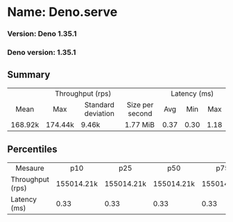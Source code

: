 # Name: Deno.serve 
  
  ### Version: Deno 1.35.1
  ### Deno version: 1.35.1

## Summary
<table>
<tr>
    <td align="center" colspan="4">Throughput (rps)</td>
    <td align="center" colspan="3">Latency (ms)</td>
</tr>
<tr>
    <td align="center">Mean</td>
    <td align="center">Max</td>
    <td align="center">Standard deviation</td>
    <td align="center">Size per second</td>
    <td align="center">Avg</td>
    <td align="center">Min</td>
    <td align="center">Max</td>
</tr>
<tr>
    <td>168.92k</td>
    <td>174.44k</td>
    <td>9.46k</td>
    <td>1.77 MiB</td>
    <td>0.37</td>
    <td>0.30</td>
    <td>1.18</td>
</tr>
</table>

## Percentiles

<table>
<tr>
  <td align="center">Mesaure</td>
  <td align="center">p10</td>
  <td align="center">p25</td>
  <td align="center">p50</td>
  <td align="center">p75</td>
  <td align="center">p90</td>
  <td align="center">p95</td>
  <td align="center">p99</td>
</tr>
<tr>
  <td>Throughput (rps)</td>
  <td>155014.21k</td>
  <td>155014.21k</td>
  <td>155014.21k</td>
  <td>155014.21k</td>
  <td>174437.31k</td>
  <td>174437.31k</td>
  <td>174437.31k</td>
</tr>
<tr>
  <td>Latency (ms)</td>
  <td>0.33</td>
  <td>0.33</td>
  <td>0.33</td>
  <td>0.33</td>
  <td>0.42</td>
  <td>0.45</td>
  <td>0.55</td>
</tr>
</table>
